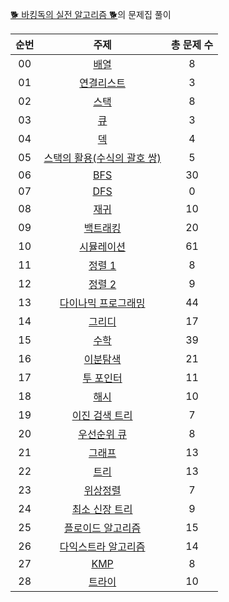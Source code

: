 [🐕 바킹독의 실전 알고리즘 🐕](https://github.com/encrypted-def/basic-algo-lecture)의 문제집 풀이

| 순번 | 주제                | 총 문제 수 |
| :--: | :-------------------: | :------: |
| 00 | [배열](Array) | 8 |
| 01 | [연결리스트](Array) | 3 |
| 02 | [스택](Array) | 8 |
| 03 | [큐](Array) | 3 |
| 04 | [덱](Array) | 4 |
| 05 | [스택의 활용(수식의 괄호 쌍)](Array) | 5 |
| 06 | [BFS](Array) | 30 |
| 07 | [DFS](Array) | 0 |
| 08 | [재귀](Array) | 10 |
| 09 | [백트래킹](Array) | 20 |
| 10 | [시뮬레이션](Array) | 61 |
| 11 | [정렬 1](Array) | 8 |
| 12 | [정렬 2](Array) | 9 |
| 13 | [다이나믹 프로그래밍](Array) | 44 |
| 14 | [그리디](Array) | 17 |
| 15 | [수학](Array) | 39 |
| 16 | [이분탐색](Array) | 21 |
| 17 | [투 포인터](Array) | 11 |
| 18 | [해시](Array) | 10 |
| 19 | [이진 검색 트리](Array) | 7 |
| 20 | [우선순위 큐](Array) | 8 |
| 21 | [그래프](Array) | 13 |
| 22 | [트리](Array) | 13 |
| 23 | [위상정렬](Array) | 7 |
| 24 | [최소 신장 트리](Array) | 9 |
| 25 | [플로이드 알고리즘](Array) | 15 |
| 26 | [다익스트라 알고리즘](Array) | 14 |
| 27 | [KMP](Array) | 8 |
| 28 | [트라이](Array) | 10 |

